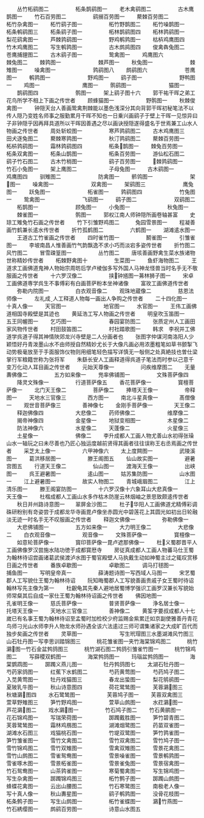 <!-- { "loadSidebar": true } -->
　　丛竹柘鹞图二　　　　　柘条鹊鹞图一
　　老木禽鹞图二　　　　　古木鹰鹊图一
　　竹石百劳图二　　　　　鹞搦百劳图一
　　藂棘百劳图二　　　　　柘竹杂禽图一
　　柘竹鹞子图一　　　　　柘竹野鹊图二
　　柘竹噪鹊图一　　　　　柘条鹌鹞图三
　　柘条鹞子图一　　　　　柘林鹊鹞图四
　　柘林鹑鹞图一　　　　　梨花鹞禽图一
　　芦棘鹑鹞图一　　　　　野鸡鹌鹑图一
　　枯枿鸡鹰图四　　　　　竹木鸡鹰图二
　　写生鹌鹑图一　　　　　古木鹧鸪图四
　　俊禽犇兔图二　　　　　苍鹰捕貍图二
　　古木鹞子图一　　　　　鸷禽图一
　　鸡鹰图六　　　　　　　棘兔图二
　　棘鹑图一　　　　　　　棘芦图一
　　秋兔图一　　　　　　　棘雉图一
　　噪禽图一　　　　　　　鹑鹞图八
　　鹧鹞图六　　　　　　　苍鹰图一
　　鹌鹑图一　　　　　　　野鸡图一
　　鹞子图一　　　　　　　野鸭图一
　　鸡图一　　　　　　　　鹰图一
　　鹘鹞图一　　　　　　　猫图一
　　鹊鹞图四　　　　　　　鹘图一
　　架上鹞子图十六
　　郭干祐干晖之弟工花鸟所学不相上下画之传世者
　　顾蜂猫图一　　　　　　野鹘图一
　　秋棘俊禽图一
　　钟隠天台人善画鸷禽荆棘能以墨色浅深分其向背郭干晖初秘笔法不以传人隠乃变姓名师事之服勤累月干晖不知也一日乗兴画鹞子于壁上干晖一见惊异曰子非钟隠乎因再拜具道所以干晖因善遇之尽以画诀授隠遂得盛名于世焉兼工山水人物画之传世者
　　周处斩蛟图一　　　　　寒芦鹑鹞图二
　　古木鸡鹰图三　　　　　田犬逐兔图二
　　藂棘寒鹑图一　　　　　秋汀鹑鹞图二
　　藂棘百劳图一　　　　　柘枿鹑鹞图一
　　霜林鹑鹞图四　　　　　柘条鹊图一
　　棘兔百劳图一　　　　　柘条双禽图一
　　柘条山鹊图一　　　　　柘条百劳图一
　　游仙松石图二　　　　　鹞子竹石图二
　　古木竹梢图一　　　　　鹞子百劳图一
　　棘鹑鹞图一　　　　　竹石小兔图一
　　架上鹰图二　　　　　　子母兔图一
　　古木鹞图一　　　　　　鸡鹰图四
　　驯雉图二　　　　　　　防禽图一
　　鹡鸰图一　　　　　　　架图一
　　噪禽图一　　　　　　　双禽图一
　　架鹞图三　　　　　　　鹰兔图一
　　跃兔图一　　　　　　　柘雀图一
　　鹑鹞图四　　　　　　　竹兔图一
　　鸷禽图一　　　　　　　飞鹞图一
　　鹞子图二　　　　　　　双鹞图二
　　柘鹊图一　　　　　　　顾兔图一
　　小兔图一　　　　　　　秋兔图一
　　棘雀图一　　　　　　　鹘图一
　　郭权江南人师钟隠所画卷轴甚富
　　史琼工雉兔竹石画之传世者
　　竹下引雏野鸡图二　　　兔园雪景图一
　　程凝善画竹鹤兼长逺水传世者
　　折竹孤鹤图二　　　　　六鹤图一
　　湖滩逺水图一
　　王道古工竹雀画之传世者
　　四时雀竹图一　　　　　鬭雀图一
　　引雏雀图一
　　李坡南昌人惟善画竹气韵飘逸不求小巧而淡宕多姿传世者
　　折竹图二　　　　　　　风竹图二
　　冒雪疎篁图一　　　　　丛竹图二
　　唐垓善画野禽生菜水族诸物世称精妙传世者
　　柘棘野禽图十　　　　　生菜图一
　　鱼虾海物图二
　　王道求工画佛道鬼神人物始宗周昉后学卢棱伽多写外国人马神龙怪兽当时名手无不敬服画之传世者
　　十六罗汉像二　　　　　挟钟馗图一茀林狮子图一
　　宋卓工画佛道専学呉生不事傅彩有白画菩萨粉本坐神诸像
　　富玫工画佛道传世者
　　弥勒内院图一　　　　　白衣观音像二
　　观珠地蔵像二　　　　　慈恩法师像一
　　左礼成人工释道人物每一画出人争购之传世者
　　二十四化图一　　　　　十真人像一
　　天官图一　　　　　　　地官图一
　　水官图一
　　王伟工画佛道相国寺殿壁是其迹也
　　黄延浩工写人物画之传世者
　　明皇吹玉笛图一　　　　五王同幄图一
　　乞巧图一　　　　　　　春园宴防图二
　　张质定州人工画田家风物传世者
　　村田鼓笛图二　　　　　村社踏歌图一
　　韩求　李祝并工佛道学呉道子得其神情陜郊龙兴寺壁是二人分画者也
　　张图字仲谋河南洛阳人少颖悟好丹青泼墨山水不由师授自然精妙尤长于大像凡画必用浓墨粗笔如草书颤掣飞动势极毫放至于手面服饰仪物则用细笔轻色描写详慎无一敧侧之处真絶技也曽仕梁掌行军粮籍世称为张将军
　　朱繇长安人工画释道得呉道子笔法而时参以己意千变万化动人耳目画之传世者
　　元始天尊像一　　　　　问疾维摩图二
　　无量夀佛像二　　　　　五方如来像一
　　兠率佛铺图一　　　　　文殊菩萨像四
　　降灵文殊像一　　　　　行道菩萨像五
　　香花菩萨像一　　　　　寳檀菩萨像一
　　北门天王像二　　　　　菩萨像二
　　捧塔天王像一　　　　　帝释图一
　　天地水三官像三　　　　西方图一
　　南北斗星真像一　　　　髙僧像一
　　观世音菩萨像三　　　　善神像七
　　金刚手菩萨像一　　　　天王像二
　　释迦佛像四　　　　　　大悲像二
　　药师佛像二　　　　　　维摩像二
　　揭帝神像四　　　　　　金星像一
　　地狱变相图一　　　　　木星像二
　　防法神像六　　　　　　水星像二
　　天蓬像二　　　　　　　火星像三
　　土星像一　　　　　　　佛像二
　　李升成都人工画人物尤善山水初得张璪山水一轴玩之曰未尽善也乃匠心独运度越前贤得其画者往往误称王右丞焉画之传世者
　　采芝太上像一　　　　　六甲神像六
　　太上度闗图一　　　　　武陵溪图一
　　葛洪移居图一　　　　　滕王阁图五
　　仙山故实图一　　　　　避暑宫图五
　　行道天王像二　　　　　仙山图一
　　渡海天王像一　　　　　出峡图一
　　呉王避暑图一　　　　　逺山图一
　　姑苏集防图一　　　　　山水图一
　　江上避暑图一　　　　　故实人物图二
　　青城峨眉图二　　　　　江上清乐图一
　　滕王阁宴防图一　　　　十六罗汉像十六象耳山大悲真像一　　　天王像一
　　杜楷成都人工画山水多作枯木防崖云林烟岫之景思致颇逺传世者
　　秋日并州路诗意图一　　翠屏金沙图二
　　杜子华阳人工画佛道尤精傅彩调硃研粉别有竒姿尝于成都龙华寺画毘卢像坐赤圆光中碧莲花上其圆光如初出日轮融淡无迹一时名手无不叹服画之传世者
　　释迦文佛像一　　　　　弥勒佛像一
　　大悲佛铺图一　　　　　五方如来像一
　　大力明王像二　　　　　大悲像二
　　白衣观音像一　　　　　观音像一
　　文殊菩萨像一　　　　　寳檀像一
　　如意轮菩萨像一　　　　寳印菩萨像一毘卢遮那佛像一
　　杜义蜀郡晋平人工画佛像罗汉尝施水陆功徳于成都寳厯寺
　　房従真成都人工画人物蕃马仕王蜀为翰林待诏尝画诸葛武侯渡泸水图于蜀官殿壁人马执戴生动如神蜀主过之辄叹赏移日画之传世者
　　番族卓歇图一　　　　　卓歇图二
　　调马打毬图一　　　　　捕鱼图一
　　写明皇帝真一　　　　　薛涛题诗图一写西域人马图一
　　宋艺蜀郡人工写貌仕王蜀为翰林待诏
　　阮知晦蜀郡人工写貌善画贵戚子女王蜀时待诏翰林写先主像为第一
　　杜齯龟其先秦人避地居蜀博学强识工画罗汉兼长写貌始师常粲其后自成一家仕王蜀为翰林待诏画之传世者
　　佛因地图一　　　　　　孔雀明王像一
　　慈氏菩萨像一　　　　　普贤菩萨像一
　　浄名居士像一　　　　　托塔天王像一
　　天地水三官像三　　　　善神像二
　　黄筌字要叔成都人十七嵗已有名事王蜀为翰林待诏至孟蜀时加检校少府监赐金紫累迁如京副使雅善丹青花鸟师刁光山水师李升人物龙水师孙遇全该六法逺过三师可谓集诸家之大成旷百代而独步矣画之传世者
　　灵草图一　　　　　　　写生玳瑁图三水墨湖滩风竹图三　　　山石牡丹图一写李思训踏锦图三　　　桃花雏雀图一夹竹海棠锦鸡图二　　　桃竹鸂图一竹石金盆鹁鸽图三　　　桃竹湖石图二鹁鸽引雏雀竹图一　　　桃竹锦鸡图二
　　写薛稷双鹤图一　　　　海棠鹁鸽图一
　　玛瑙盆鹁鸽图一　　　　海棠鹦鹉图一
　　踯躅义燕儿图一　　　　牡丹鹁鸽图七
　　太湖石牡丹图一　　　　芍药家鸽图一
　　红蕉下水鹤图二　　　　芍药黄莺图一
　　芍药鸠子图二　　　　　入苋黄莺图一
　　牡丹戏猫图三　　　　　春龙出蛰图一
　　梨花鸲鹆图一　　　　　夏陂乳牛图一
　　秋山诗意图四　　　　　荷花鹭鸶图一
　　芙蓉鸂图三　　　　　秋塘鸂图四
　　水石鹭鸶图一　　　　　芙蓉鸠子图一
　　芙蓉双禽图三　　　　　萱草野雉图三
　　笋竹野鸡图一　　　　　萱草山鹧图一
　　水荭鸂图一　　　　　芦花鸂图二
　　戏水鸂图一　　　　　竹石鸠子图二
　　竹石黄鹂图一　　　　　花石锦鸡图一
　　写瑞荣荷图一　　　　　踯躅戴胜图一
　　笋竹碧青图二　　　　　芙蓉鹭鸶图一
　　霜林鸡鴈图二　　　　　湖滩烟鹭图二
　　药苗双雀图一　　　　　湖滩水石图三
　　戏猫桃石图一　　　　　竹堤双鹭图一
　　笋竹鹑雀图一　　　　　笋竹雏雀图一
　　雪竹文禽图二　　　　　雪竹双禽图二
　　雪竹鸠子图一　　　　　雪竹锦鸡图二
　　雪竹双雉图一　　　　　雪禽双雉图二
　　雪景花禽图二　　　　　雪竹山鹧图二
　　雪雀鸳鸯图一　　　　　雪景噪雀图一
　　雪景鹌鹑图一　　　　　雪雀啄木图一
　　雪景柘雀图一　　　　　雪景雀兔图一
　　雪景宿禽图一　　　　　竹石鸳鸯图一
　　山茶鹑雀图一　　　　　寒菊蜀禽图一
　　写生锦鸡图一　　　　　写生杂禽图一
　　踯躅锦鸡图三　　　　　柘竹鹩子图一
　　踯躅山鹧图一　　　　　蜂蝶花禽图一
　　云出山腰图二　　　　　竹石寒鹭图三
　　南极老人像一　　　　　写十真人像一
　　秋山夀星图一　　　　　鹞子鹌鹑图一
　　没骨花枝图一　　　　　柘条鹩子图一
　　写生山鹧图一　　　　　柘竹雀蝶图一
　　鸂竹燕图一　　　　　竹石綉缨图一
　　鹧鹞百劳图一　　　　　诗意山水图五
